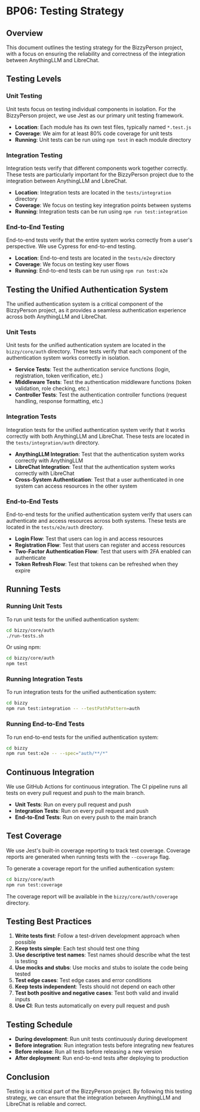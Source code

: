# BP06: Testing Strategy

## Overview

This document outlines the testing strategy for the BizzyPerson project, with a focus on ensuring the reliability and correctness of the integration between AnythingLLM and LibreChat.

## Testing Levels

### Unit Testing

Unit tests focus on testing individual components in isolation. For the BizzyPerson project, we use Jest as our primary unit testing framework.

- **Location**: Each module has its own test files, typically named `*.test.js`
- **Coverage**: We aim for at least 80% code coverage for unit tests
- **Running**: Unit tests can be run using `npm test` in each module directory

### Integration Testing

Integration tests verify that different components work together correctly. These tests are particularly important for the BizzyPerson project due to the integration between AnythingLLM and LibreChat.

- **Location**: Integration tests are located in the `tests/integration` directory
- **Coverage**: We focus on testing key integration points between systems
- **Running**: Integration tests can be run using `npm run test:integration`

### End-to-End Testing

End-to-end tests verify that the entire system works correctly from a user's perspective. We use Cypress for end-to-end testing.

- **Location**: End-to-end tests are located in the `tests/e2e` directory
- **Coverage**: We focus on testing key user flows
- **Running**: End-to-end tests can be run using `npm run test:e2e`

## Testing the Unified Authentication System

The unified authentication system is a critical component of the BizzyPerson project, as it provides a seamless authentication experience across both AnythingLLM and LibreChat.

### Unit Tests

Unit tests for the unified authentication system are located in the `bizzy/core/auth` directory. These tests verify that each component of the authentication system works correctly in isolation.

- **Service Tests**: Test the authentication service functions (login, registration, token verification, etc.)
- **Middleware Tests**: Test the authentication middleware functions (token validation, role checking, etc.)
- **Controller Tests**: Test the authentication controller functions (request handling, response formatting, etc.)

### Integration Tests

Integration tests for the unified authentication system verify that it works correctly with both AnythingLLM and LibreChat. These tests are located in the `tests/integration/auth` directory.

- **AnythingLLM Integration**: Test that the authentication system works correctly with AnythingLLM
- **LibreChat Integration**: Test that the authentication system works correctly with LibreChat
- **Cross-System Authentication**: Test that a user authenticated in one system can access resources in the other system

### End-to-End Tests

End-to-end tests for the unified authentication system verify that users can authenticate and access resources across both systems. These tests are located in the `tests/e2e/auth` directory.

- **Login Flow**: Test that users can log in and access resources
- **Registration Flow**: Test that users can register and access resources
- **Two-Factor Authentication Flow**: Test that users with 2FA enabled can authenticate
- **Token Refresh Flow**: Test that tokens can be refreshed when they expire

## Running Tests

### Running Unit Tests

To run unit tests for the unified authentication system:

```bash
cd bizzy/core/auth
./run-tests.sh
```

Or using npm:

```bash
cd bizzy/core/auth
npm test
```

### Running Integration Tests

To run integration tests for the unified authentication system:

```bash
cd bizzy
npm run test:integration -- --testPathPattern=auth
```

### Running End-to-End Tests

To run end-to-end tests for the unified authentication system:

```bash
cd bizzy
npm run test:e2e -- --spec="auth/**/*"
```

## Continuous Integration

We use GitHub Actions for continuous integration. The CI pipeline runs all tests on every pull request and push to the main branch.

- **Unit Tests**: Run on every pull request and push
- **Integration Tests**: Run on every pull request and push
- **End-to-End Tests**: Run on every push to the main branch

## Test Coverage

We use Jest's built-in coverage reporting to track test coverage. Coverage reports are generated when running tests with the `--coverage` flag.

To generate a coverage report for the unified authentication system:

```bash
cd bizzy/core/auth
npm run test:coverage
```

The coverage report will be available in the `bizzy/core/auth/coverage` directory.

## Testing Best Practices

1. **Write tests first**: Follow a test-driven development approach when possible
2. **Keep tests simple**: Each test should test one thing
3. **Use descriptive test names**: Test names should describe what the test is testing
4. **Use mocks and stubs**: Use mocks and stubs to isolate the code being tested
5. **Test edge cases**: Test edge cases and error conditions
6. **Keep tests independent**: Tests should not depend on each other
7. **Test both positive and negative cases**: Test both valid and invalid inputs
8. **Use CI**: Run tests automatically on every pull request and push

## Testing Schedule

- **During development**: Run unit tests continuously during development
- **Before integration**: Run integration tests before integrating new features
- **Before release**: Run all tests before releasing a new version
- **After deployment**: Run end-to-end tests after deploying to production

## Conclusion

Testing is a critical part of the BizzyPerson project. By following this testing strategy, we can ensure that the integration between AnythingLLM and LibreChat is reliable and correct. 